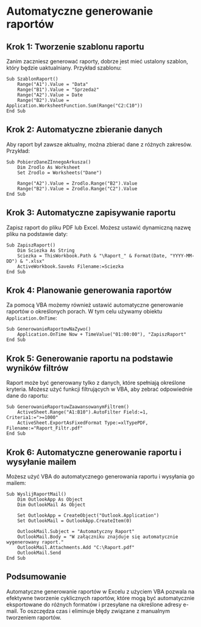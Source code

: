 # Automatyczne generowanie raportów

## Krok 1: Tworzenie szablonu raportu

Zanim zaczniesz generować raporty, dobrze jest mieć ustalony szablon, który będzie uaktualniany. Przykład szablonu:

```vba
Sub SzablonRaport()
    Range("A1").Value = "Data"
    Range("B1").Value = "Sprzedaż"
    Range("A2").Value = Date
    Range("B2").Value = Application.WorksheetFunction.Sum(Range("C2:C10"))
End Sub
```

## Krok 2: Automatyczne zbieranie danych

Aby raport był zawsze aktualny, można zbierać dane z różnych zakresów. Przykład:

```vba
Sub PobierzDaneZInnegoArkusza()
    Dim Zrodlo As Worksheet
    Set Zrodlo = Worksheets("Dane")

    Range("A2").Value = Zrodlo.Range("B2").Value
    Range("B2").Value = Zrodlo.Range("C2").Value
End Sub
```

## Krok 3: Automatyczne zapisywanie raportu

Zapisz raport do pliku PDF lub Excel. Możesz ustawić dynamiczną nazwę pliku na podstawie daty:

```vba
Sub ZapiszRaport()
    Dim Sciezka As String
    Sciezka = ThisWorkbook.Path & "\Raport_" & Format(Date, "YYYY-MM-DD") & ".xlsx"
    ActiveWorkbook.SaveAs Filename:=Sciezka
End Sub
```

## Krok 4: Planowanie generowania raportów

Za pomocą VBA możemy również ustawić automatyczne generowanie raportów o określonych porach. W tym celu używamy obiektu `Application.OnTime`:

```vba
Sub GenerowanieRaportowNaZywo()
    Application.OnTime Now + TimeValue("01:00:00"), "ZapiszRaport"
End Sub
```

## Krok 5: Generowanie raportu na podstawie wyników filtrów

Raport może być generowany tylko z danych, które spełniają określone kryteria. Możesz użyć funkcji filtrujących w VBA, aby zebrać odpowiednie dane do raportu:

```vba
Sub GenerowanieRaportuwZaawansowanymFiltrem()
    ActiveSheet.Range("A1:B10").AutoFilter Field:=1, Criteria1:=">=1000"
    ActiveSheet.ExportAsFixedFormat Type:=xlTypePDF, Filename:="Raport_Filtr.pdf"
End Sub
```

## Krok 6: Automatyczne generowanie raportu i wysyłanie mailem

Możesz użyć VBA do automatycznego generowania raportu i wysyłania go mailem:

```vba
Sub WyslijRaportMail()
    Dim OutlookApp As Object
    Dim OutlookMail As Object

    Set OutlookApp = CreateObject("Outlook.Application")
    Set OutlookMail = OutlookApp.CreateItem(0)

    OutlookMail.Subject = "Automatyczny Raport"
    OutlookMail.Body = "W załączniku znajduje się automatycznie wygenerowany raport."
    OutlookMail.Attachments.Add "C:\Raport.pdf"
    OutlookMail.Send
End Sub
```

## Podsumowanie

Automatyczne generowanie raportów w Excelu z użyciem VBA pozwala na efektywne tworzenie cyklicznych raportów, które mogą być automatycznie eksportowane do różnych formatów i przesyłane na określone adresy e-mail. To oszczędza czas i eliminuje błędy związane z manualnym tworzeniem raportów.
